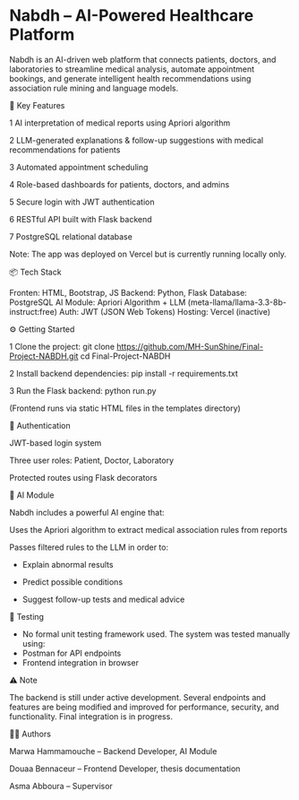 # Nabdh – AI-Powered Healthcare Platform

Nabdh is an AI-driven web platform that connects patients, doctors, and laboratories to streamline medical analysis, automate appointment bookings, and generate intelligent health recommendations using association rule mining and language models.

🚀 Key Features

1 AI interpretation of medical reports using Apriori algorithm

2 LLM-generated explanations & follow-up suggestions with medical recommendations for patients

3 Automated appointment scheduling

4 Role-based dashboards for patients, doctors, and admins

5 Secure login with JWT authentication

6 RESTful API built with Flask backend

7 PostgreSQL relational database
          
Note: The app was deployed on Vercel but is currently running locally only.


📦 Tech Stack

Fronten:   HTML, Bootstrap, JS
Backend:   Python, Flask
Database:   PostgreSQL
AI Module:   Apriori Algorithm + LLM (meta-llama/llama-3.3-8b-instruct:free)
Auth:   JWT (JSON Web Tokens)
Hosting:   Vercel (inactive)


⚙️ Getting Started

1 Clone the project:
git clone https://github.com/MH-SunShine/Final-Project-NABDH.git
cd Final-Project-NABDH

2 Install backend dependencies:
pip install -r requirements.txt

3 Run the Flask backend:
python run.py


(Frontend runs via static HTML files in the templates directory)


🔐 Authentication

JWT-based login system

Three user roles: Patient, Doctor, Laboratory

Protected routes using Flask decorators


🧠 AI Module

Nabdh includes a powerful AI engine that:

Uses the Apriori algorithm to extract medical association rules from reports

Passes filtered rules to the LLM in order to:

- Explain abnormal results

- Predict possible conditions

- Suggest follow-up tests and medical advice


🧪 Testing

- No formal unit testing framework used. The system was tested manually using:
- Postman for API endpoints
- Frontend integration in browser


⚠️ Note

The backend is still under active development. Several endpoints and features are being modified and improved for performance, security, and functionality. Final integration is in progress.


👨‍💻 Authors

Marwa Hammamouche – Backend Developer, AI Module

Douaa Bennaceur – Frontend Developer, thesis documentation

Asma Abboura – Supervisor
